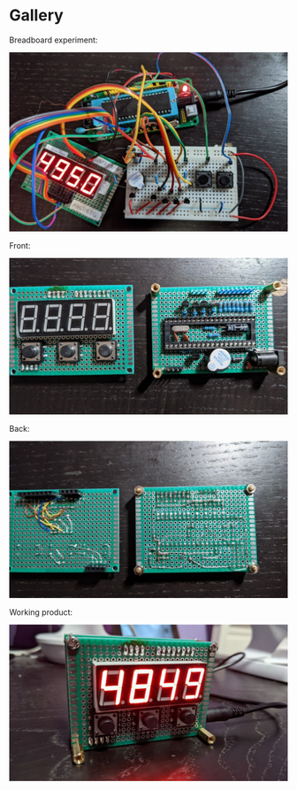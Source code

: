 Gallery
==========


Breadboard experiment:

![Breadboard](8051-timer-breadboard.jpg)


Front:

![Front](8051-timer-front.jpg)

Back:

![Back](8051-timer-back.jpg)


Working product:

![Working](8051-timer.jpg)